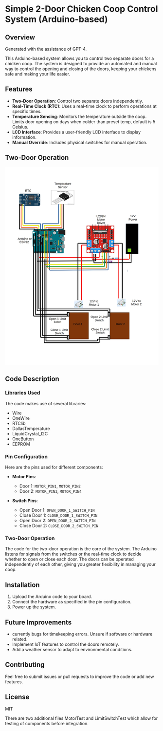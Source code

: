 
# Simple 2-Door Chicken Coop Control System (Arduino-based)

## Overview
Generated with the assistance of GPT-4.

This Arduino-based system allows you to control two separate doors for a chicken coop. The system is designed to provide an automated and manual way to control the opening and closing of the doors, keeping your chickens safe and making your life easier.

## Features

- **Two-Door Operation**: Control two separate doors independently.
- **Real-Time Clock (RTC)**: Uses a real-time clock to perform operations at specific times.
- **Temperature Sensing**: Monitors the temperature outside the coop. Limits door opening on days when colder than preset temp, default is 5 Celsius.
- **LCD Interface**: Provides a user-friendly LCD interface to display information.
- **Manual Override**: Includes physical switches for manual operation.

## Two-Door Operation
![ChickenCoop](2Doordiagram.jpg)

## Code Description

### Libraries Used
The code makes use of several libraries:
- Wire
- OneWire
- RTClib
- DallasTemperature
- LiquidCrystal_I2C
- OneButton
- EEPROM

### Pin Configuration
Here are the pins used for different components:

- **Motor Pins**: 
  - Door 1: `MOTOR_PIN1`, `MOTOR_PIN2`
  - Door 2: `MOTOR_PIN3`, `MOTOR_PIN4`

- **Switch Pins**:
  - Open Door 1: `OPEN_DOOR_1_SWITCH_PIN`
  - Close Door 1: `CLOSE_DOOR_1_SWITCH_PIN`
  - Open Door 2: `OPEN_DOOR_2_SWITCH_PIN`
  - Close Door 2: `CLOSE_DOOR_2_SWITCH_PIN`

### Two-Door Operation
The code for the two-door operation is the core of the system. The Arduino listens for signals from the switches or the real-time clock to decide whether to open or close each door. The doors can be operated independently of each other, giving you greater flexibility in managing your coop.

## Installation
1. Upload the Arduino code to your board.
2. Connect the hardware as specified in the pin configuration.
3. Power up the system.

## Future Improvements
- currently bugs for timekeeping errors. Unsure if software or hardware related. 
- Implement IoT features to control the doors remotely.
- Add a weather sensor to adapt to environmental conditions.

## Contributing
Feel free to submit issues or pull requests to improve the code or add new features.

## License
MIT

There are two additional files MotorTest and LimitSwitchTest which allow for testing of components before integration. 
